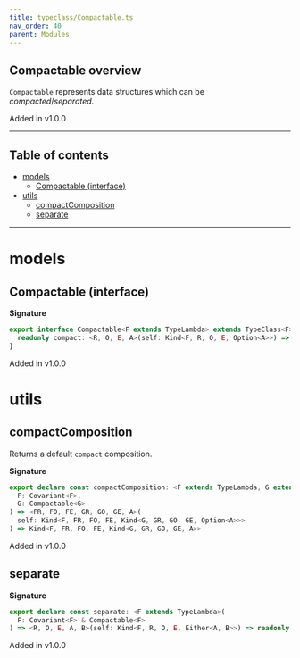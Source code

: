 ```yaml
---
title: typeclass/Compactable.ts
nav_order: 40
parent: Modules
---
```


## Compactable overview

`Compactable` represents data structures which can be _compacted_/_separated_.

Added in v1.0.0

---

<h2 class="text-delta">Table of contents</h2>

- [models](#models)
  - [Compactable (interface)](#compactable-interface)
- [utils](#utils)
  - [compactComposition](#compactcomposition)
  - [separate](#separate)

---

# models

## Compactable (interface)

**Signature**

```ts
export interface Compactable<F extends TypeLambda> extends TypeClass<F> {
  readonly compact: <R, O, E, A>(self: Kind<F, R, O, E, Option<A>>) => Kind<F, R, O, E, A>
}
```

Added in v1.0.0

# utils

## compactComposition

Returns a default `compact` composition.

**Signature**

```ts
export declare const compactComposition: <F extends TypeLambda, G extends TypeLambda>(
  F: Covariant<F>,
  G: Compactable<G>
) => <FR, FO, FE, GR, GO, GE, A>(
  self: Kind<F, FR, FO, FE, Kind<G, GR, GO, GE, Option<A>>>
) => Kind<F, FR, FO, FE, Kind<G, GR, GO, GE, A>>
```

Added in v1.0.0

## separate

**Signature**

```ts
export declare const separate: <F extends TypeLambda>(
  F: Covariant<F> & Compactable<F>
) => <R, O, E, A, B>(self: Kind<F, R, O, E, Either<A, B>>) => readonly [Kind<F, R, O, E, A>, Kind<F, R, O, E, B>]
```

Added in v1.0.0
